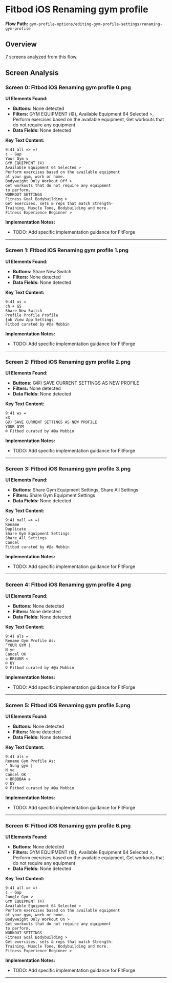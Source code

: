# Fitbod iOS Renaming gym profile

**Flow Path:** `gym-profile-options/editing-gym-profile-settings/renaming-gym-profile`

## Overview
7 screens analyzed from this flow.

## Screen Analysis

### Screen 0: Fitbod iOS Renaming gym profile 0.png

**UI Elements Found:**
- **Buttons:** None detected
- **Filters:** GYM EQUIPMENT (©), Available Equipment 64 Selected >, Perform exercises based on the available equipment, Get workouts that do not require any equipment  
- **Data Fields:** None detected

**Key Text Content:**
```
9:41 all => =)
¢ - Gap
Your Gym v
GYM EQUIPMENT (©)
Available Equipment 64 Selected >
Perform exercises based on the available equipment
at your gym, work or home.
Bodyweight Only Workout Off >
Get workouts that do not require any equipment
to perform.
WORKOUT SETTINGS
Fitness Goal Bodybuilding >
Get exercises, sets & reps that match Strength-
Training, Muscle Tone, Bodybuilding and more.
Fitness Experience Beginner >
```

**Implementation Notes:**
- TODO: Add specific implementation guidance for FitForge

---

### Screen 1: Fitbod iOS Renaming gym profile 1.png

**UI Elements Found:**
- **Buttons:** Share New Switch
- **Filters:** None detected  
- **Data Fields:** None detected

**Key Text Content:**
```
9:41 us =
ch + GS
Share New Switch
Profile Profile Profile
{ob View App Settings
Fitbod curated by #@a Mobbin
```

**Implementation Notes:**
- TODO: Add specific implementation guidance for FitForge

---

### Screen 2: Fitbod iOS Renaming gym profile 2.png

**UI Elements Found:**
- **Buttons:** G@) SAVE CURRENT SETTINGS AS NEW PROFILE
- **Filters:** None detected  
- **Data Fields:** None detected

**Key Text Content:**
```
9:41 ws =
xX
G@) SAVE CURRENT SETTINGS AS NEW PROFILE
YOUR GYM
© Fitbod curated by #@a Mobbin
```

**Implementation Notes:**
- TODO: Add specific implementation guidance for FitForge

---

### Screen 3: Fitbod iOS Renaming gym profile 3.png

**UI Elements Found:**
- **Buttons:** Share Gym Equipment Settings, Share All Settings
- **Filters:** Share Gym Equipment Settings  
- **Data Fields:** None detected

**Key Text Content:**
```
9:41 oall => =)
Rename
Duplicate
Share Gym Equipment Settings
Share All Settings
Cancel
Fitbod curated by #@a Mobbin
```

**Implementation Notes:**
- TODO: Add specific implementation guidance for FitForge

---

### Screen 4: Fitbod iOS Renaming gym profile 4.png

**UI Elements Found:**
- **Buttons:** None detected
- **Filters:** None detected  
- **Data Fields:** None detected

**Key Text Content:**
```
9:41 als =
Rename Gym Profile As:
“YOUR GYM |
N ye
Cancel OK
o BREUER <
© UY
© Fitbod curated by #@a Mobbin
```

**Implementation Notes:**
- TODO: Add specific implementation guidance for FitForge

---

### Screen 5: Fitbod iOS Renaming gym profile 5.png

**UI Elements Found:**
- **Buttons:** None detected
- **Filters:** None detected  
- **Data Fields:** None detected

**Key Text Content:**
```
9:41 als =
Rename Gym Profile As:
‘ Sung gym |
N ye
Cancel OK
> BRBBBAA a
© UY
© Fitbod curated by #@a Mobbin
```

**Implementation Notes:**
- TODO: Add specific implementation guidance for FitForge

---

### Screen 6: Fitbod iOS Renaming gym profile 6.png

**UI Elements Found:**
- **Buttons:** None detected
- **Filters:** GYM EQUIPMENT (©), Available Equipment 64 Selected >, Perform exercises based on the available equipment, Get workouts that do not require any equipment  
- **Data Fields:** None detected

**Key Text Content:**
```
9:41 all => =)
¢ - Gap
Jungle Gym v
GYM EQUIPMENT (©)
Available Equipment 64 Selected >
Perform exercises based on the available equipment
at your gym, work or home.
Bodyweight Only Workout On >
Get workouts that do not require any equipment
to perform.
WORKOUT SETTINGS
Fitness Goal Bodybuilding >
Get exercises, sets & reps that match Strength-
Training, Muscle Tone, Bodybuilding and more.
Fitness Experience Beginner >
```

**Implementation Notes:**
- TODO: Add specific implementation guidance for FitForge

---

